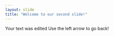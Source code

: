```yaml
---
layout: slide
title: "Welcome to our second slide!"
---
```

Your text was edited
Use the left arrow to go back!
